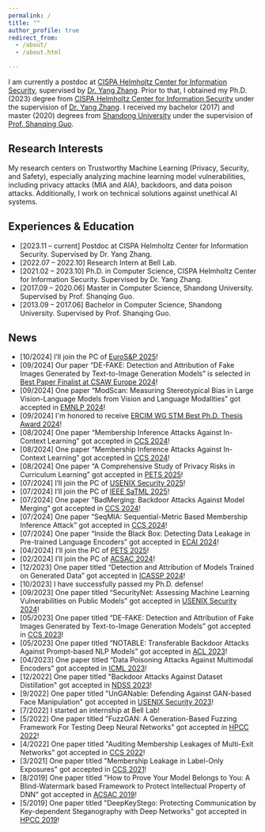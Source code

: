 ```yaml
---
permalink: /
title: ""
author_profile: true
redirect_from: 
  - /about/
  - /about.html

---
```


I am currently a postdoc at [CISPA Helmholtz Center for Information Security](https://cispa.de/), supervised by [Dr. Yang Zhang](https://yangzhangalmo.github.io/). Prior to that, I obtained my Ph.D. (2023) degree from [CISPA Helmholtz Center for Information Security](https://cispa.de/) under the supervision of [Dr. Yang Zhang](https://yangzhangalmo.github.io/). I received my bachelor (2017) and master (2020) degrees from [Shandong University](https://www.sdu.edu.cn/) under the supervision of [Prof. Shanqing Guo](https://faculty.sdu.edu.cn/guoshanqing/zh_CN/index.htm).

## Research Interests

My research centers on Trustworthy Machine Learning (Privacy, Security, and Safety), especially analyzing machine learning model vulnerabilities, including privacy attacks (MIA and AIA), backdoors, and data poison attacks. Additionally, I work on technical solutions against unethical AI systems.

## Experiences & Education 

- [2023.11 – current] Postdoc at CISPA Helmholtz Center for Information Security. Supervised by Dr. Yang Zhang.
- [2022.07 – 2022.10] Research Intern at Bell Lab.
- [2021.02 – 2023.10] Ph.D. in Computer Science, CISPA Helmholtz Center for Information Security. Supervised by Dr. Yang Zhang.
- [2017.09 – 2020.06] Master in Computer Science, Shandong University. Supervised by Prof. Shanqing Guo.
- [2013.09 – 2017.06] Bachelor in Computer Science, Shandong University. Supervised by Prof. Shanqing Guo.

## News
- [10/2024] I’ll join the PC of [EuroS&P 2025](https://eurosp2025.ieee-security.org/)!
- [09/2024] Our paper “DE-FAKE: Detection and Attribution of Fake Images Generated by Text-to-Image Generation Models” is selected in [Best Paper Finalist at CSAW Europe 2024](https://csaw24-eur-arc.sciencesconf.org/)!
- [09/2024] One paper “ModScan: Measuring Stereotypical Bias in Large Vision-Language Models from Vision and Language Modalities” got accepted in [EMNLP 2024](https://2024.emnlp.org/)!
- [09/2024] I'm honored to receive [ERCIM WG STM Best Ph.D. Thesis Award 2024](https://hosting.services.iit.cnr.it/STM-WG/contentpage06.html)!
- [08/2024] One paper “Membership Inference Attacks Against In-Context Learning” got accepted in [CCS 2024](https://www.sigsac.org/ccs/CCS2024/)!
- [08/2024] One paper “Membership Inference Attacks Against In-Context Learning” got accepted in [CCS 2024](https://www.sigsac.org/ccs/CCS2024/)!
- [08/2024] One paper “A Comprehensive Study of Privacy Risks in Curriculum Learning” got accepted in [PETS 2025](https://petsymposium.org/cfp25.php)!
- [07/2024] I’ll join the PC of [USENIX Security 2025](https://www.usenix.org/conference/usenixsecurity25)!
- [07/2024] I’ll join the PC of [IEEE SaTML 2025](https://satml.org/)!
- [07/2024] One paper “BadMerging: Backdoor Attacks Against Model Merging” got accepted in [CCS 2024](https://www.sigsac.org/ccs/CCS2024/)!
- [07/2024] One paper “SeqMIA: Sequential-Metric Based Membership Inference Attack” got accepted in [CCS 2024](https://www.sigsac.org/ccs/CCS2024/)!
- [07/2024] One paper “Inside the Black Box: Detecting Data Leakage in Pre-trained Language Encoders” got accepted in [ECAI 2024](https://www.ecai2024.eu/)!
- [04/2024] I’ll join the PC of [PETS 2025](https://www.petsymposium.org/cfp25.php)!
- [02/2024] I’ll join the PC of [ACSAC 2024](https://www.acsac.org/2024/submissions/papers/)!
- [12/2023] One paper titled “Detection and Attribution of Models Trained on Generated Data” got accepted in [ICASSP 2024](https://2024.ieeeicassp.org/)!
- [10/2023] I have successfully passed my Ph.D. defense!
- [09/2023] One paper titled “SecurityNet: Assessing Machine Learning Vulnerabilities on Public Models” got accepted in [USENIX Security 2024](https://www.usenix.org/conference/usenixsecurity24)!
- [05/2023] One paper titled “DE-FAKE: Detection and Attribution of Fake Images Generated by Text-to-Image Generation Models” got accepted in [CCS 2023](https://www.sigsac.org/ccs/CCS2023/)!
- [05/2023] One paper titled “NOTABLE: Transferable Backdoor Attacks Against Prompt-based NLP Models” got accepted in [ACL 2023](https://2023.aclweb.org/)!
- [04/2023] One paper titled “Data Poisoning Attacks Against Multimodal Encoders” got accepted in [ICML 2023](https://icml.cc/Conferences/2023)!
- [12/2022] One paper titled "Backdoor Attacks Against Dataset Distillation" got accepted in [NDSS 2023](https://www.ndss-symposium.org/ndss2023/)!
- [9/2022] One paper titled "UnGANable: Defending Against GAN-based Face Manipulation" got accepted in [USENIX Security 2023](https://www.usenix.org/conference/usenixsecurity23)!
- [7/2022] I started an internship at Bell Lab!
- [5/2022] One paper titled "FuzzGAN: A Generation-Based Fuzzing Framework For Testing Deep Neural Networks" got accepted in [HPCC 2022](http://www.ieee-hpcc.org/2022/)!
- [4/2022] One paper titled "Auditing Membership Leakages of Multi-Exit Networks" got accepted in [CCS 2022](https://www.sigsac.org/ccs/CCS2022/)!
- [3/2021] One paper titled "Membership Leakage in Label-Only Exposures" got accepted in [CCS 2021](https://www.sigsac.org/ccs/CCS2021/)!
- [8/2019] One paper titled "How to Prove Your Model Belongs to You: A Blind-Watermark based Framework to Protect Intellectual Property of DNN" got accepted in [ACSAC 2019](https://www.acsac.org/2019/)!
- [5/2019] One paper titled "DeepKeyStego: Protecting Communication by Key-dependent Steganography with Deep Networks" got accepted in [HPCC 2019](http://csee.hnu.edu.cn/hpcc2019/)!
